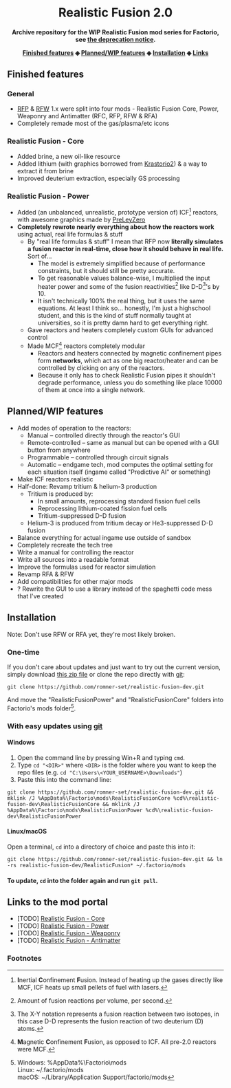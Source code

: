 <h1 align="center">Realistic Fusion 2.0</h1>

<h4 align="center">Archive repository for the WIP Realistic Fusion mod series for Factorio, see <a href=https://mods.factorio.com/mod/RealisticFusionPower/discussion/671ba901fcb6c30f0f6b2762>the deprecation notice</a>.
<p align="center">
<a href="#finished-features">Finished features</a> ◈
<a href="#plannedwip-features">Planned/WIP features</a> ◈
<a href="#installation">Installation</a> ◈
<a href="#links-to-the-mod-portal">Links</a>
</p>

## Finished features
### General
- [RFP](https://mods.factorio.com/mod/RealisticFusionPower) & [RFW](https://mods.factorio.com/mod/RealisticFusionWeaponry) 1.x were split into four mods - Realistic Fusion Core, Power, Weaponry and Antimatter (RFC, RFP, RFW & RFA)
- Completely remade most of the gas/plasma/etc icons
### Realistic Fusion - Core
- Added brine, a new oil-like resource
- Added lithium (with graphics borrowed from [Krastorio2](https://mods.factorio.com/mod/Krastorio2)) & a way to extract it from brine
- Improved deuterium extraction, especially GS processing
### Realistic Fusion - Power
- Added (an unbalanced, unrealistic, prototype version of) ICF[^1] reactors, with awesome graphics made by [PreLeyZero](https://mods.factorio.com/user/PreLeyZero)
- **Completely rewrote nearly everything about how the reactors work** using actual, real life formulas & stuff
  - By "real life formulas & stuff" I mean that RFP now **literally simulates a fusion reactor in real-time, close how it should behave in real life.** Sort of...
    - The model is extremely simplified because of performance constraints, but it should still be pretty accurate.
    - To get reasonable values balance-wise, I multiplied the input heater power and some of the fusion reactivities[^2] like D-D[^3]'s by 10.
    - It isn't technically 100% the real thing, but it uses the same equations. At least I think so... honestly, I'm just a highschool student, and this is the kind of stuff normally taught at universities, so it is pretty damn hard to get everything right.
  - Gave reactors and heaters completely custom GUIs for advanced control
  - Made MCF[^4] reactors completely modular
    - Reactors and heaters connected by magnetic confinement pipes form **networks**, which act as one big reactor/heater and can be controlled by clicking on any of the reactors.
    - Because it only has to check Realistic Fusion pipes it shouldn't degrade performance, unless you do something like place 10000 of them at once into a single network.

## Planned/WIP features
- Add modes of operation to the reactors:
  - Manual – controlled directly through the reactor's GUI
  - Remote-controlled – same as manual but can be opened with a GUI button from anywhere
  - Programmable – controlled through circuit signals
  - Automatic – endgame tech, mod computes the optimal setting for each situation itself (ingame called "Predictive AI" or something)
- Make ICF reactors realistic
- Half-done: Revamp tritium & helium-3 production 
  - Tritium is produced by:
    - In small amounts, reprocessing standard fission fuel cells
    - Reprocessing lithium-coated fission fuel cells
    - Tritium-suppressed D-D fusion
  - Helium-3 is produced from tritium decay or He3-suppressed D-D fusion
- Balance everything for actual ingame use outside of sandbox
- Completely recreate the tech tree
- Write a manual for controlling the reactor
- Write all sources into a readable format
- Improve the formulas used for reactor simulation
- Revamp RFA & RFW
- Add compatibilities for other major mods
- ? Rewrite the GUI to use a library instead of the spaghetti code mess that I've created

## Installation
Note: Don't use RFW or RFA yet, they're most likely broken.
### One-time
If you don't care about updates and just want to try out the current version, simply download [this zip file](https://github.com/romner-set/realistic-fusion-dev/archive/refs/heads/master.zip) or clone the repo directly with [git](https://git-scm.com):  
```
git clone https://github.com/romner-set/realistic-fusion-dev.git
```
And move the "RealisticFusionPower" and "RealisticFusionCore" folders into Factorio's mods folder[^5].

### With easy updates using [git](https://git-scm.com)
#### Windows
1. Open the command line by pressing Win+R and typing `cmd`.
2. Type `cd "<DIR>"` where `<DIR>` is the folder where you want to keep the repo files (e.g. `cd "C:\Users\<YOUR_USERNAME>\Downloads"`)
3. Paste this into the command line:
```
git clone https://github.com/romner-set/realistic-fusion-dev.git && mklink /J %AppData%\Factorio\mods\RealisticFusionCore %cd%\realistic-fusion-dev\RealisticFusionCore && mklink /J %AppData%\Factorio\mods\RealisticFusionPower %cd%\realistic-fusion-dev\RealisticFusionPower
```
#### Linux/macOS
Open a terminal, `cd` into a directory of choice and paste this into it:
```
git clone https://github.com/romner-set/realistic-fusion-dev.git && ln -rs realistic-fusion-dev/RealisticFusion* ~/.factorio/mods
```
#### To update, `cd` into the folder again and run `git pull`.

## Links to the mod portal
- [TODO] [Realistic Fusion - Core](https://mods.factorio.com/mod/RealisticFusion2Core)
- [TODO] [Realistic Fusion - Power](https://mods.factorio.com/mod/RealisticFusion2Power)
- [TODO] [Realistic Fusion - Weaponry](https://mods.factorio.com/mod/RealisticFusion2Weaponry)
- [TODO] [Realistic Fusion - Antimatter](https://mods.factorio.com/mod/RealisticFusion2Antimatter)

### Footnotes
[^1]: **I**nertial **C**onfinement **F**usion. Instead of heating up the gases directly like MCF[^4], ICF heats up small pellets of fuel with lasers.  
[^2]: Amount of fusion reactions per volume, per second.  
[^3]: The X-Y notation represents a fusion reaction between two isotopes, in this case D-D represents the fusion reaction of two deuterium (D) atoms.  
[^4]: **M**agnetic **C**onfinement **F**usion, as opposed to ICF. All pre-2.0 reactors were MCF.  
[^5]: Windows: %AppData%\Factorio\mods  
Linux: ~/.factorio/mods  
macOS: ~/Library/Application Support/factorio/mods
